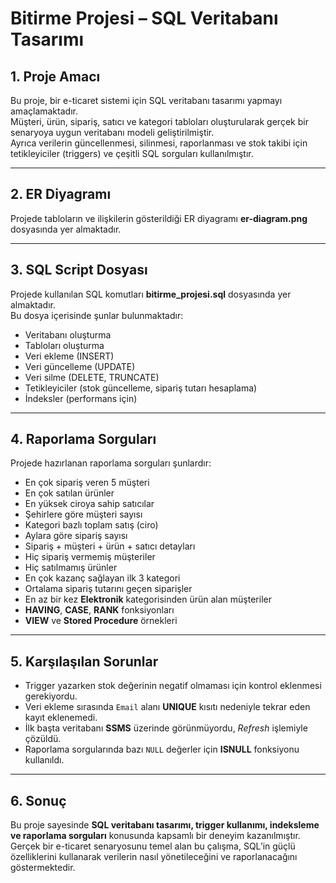 # Bitirme Projesi – SQL Veritabanı Tasarımı

## 1. Proje Amacı
Bu proje, bir e-ticaret sistemi için SQL veritabanı tasarımı yapmayı amaçlamaktadır.  
Müşteri, ürün, sipariş, satıcı ve kategori tabloları oluşturularak gerçek bir senaryoya uygun veritabanı modeli geliştirilmiştir.  
Ayrıca verilerin güncellenmesi, silinmesi, raporlanması ve stok takibi için tetikleyiciler (triggers) ve çeşitli SQL sorguları kullanılmıştır.

---

## 2. ER Diyagramı
Projede tabloların ve ilişkilerin gösterildiği ER diyagramı **er-diagram.png** dosyasında yer almaktadır.

---

## 3. SQL Script Dosyası
Projede kullanılan SQL komutları **bitirme_projesi.sql** dosyasında yer almaktadır.  
Bu dosya içerisinde şunlar bulunmaktadır:

- Veritabanı oluşturma  
- Tabloları oluşturma  
- Veri ekleme (INSERT)  
- Veri güncelleme (UPDATE)  
- Veri silme (DELETE, TRUNCATE)  
- Tetikleyiciler (stok güncelleme, sipariş tutarı hesaplama)  
- İndeksler (performans için)  

---

## 4. Raporlama Sorguları
Projede hazırlanan raporlama sorguları şunlardır:

- En çok sipariş veren 5 müşteri  
- En çok satılan ürünler  
- En yüksek ciroya sahip satıcılar  
- Şehirlere göre müşteri sayısı  
- Kategori bazlı toplam satış (ciro)  
- Aylara göre sipariş sayısı  
- Sipariş + müşteri + ürün + satıcı detayları  
- Hiç sipariş vermemiş müşteriler  
- Hiç satılmamış ürünler  
- En çok kazanç sağlayan ilk 3 kategori  
- Ortalama sipariş tutarını geçen siparişler  
- En az bir kez **Elektronik** kategorisinden ürün alan müşteriler  
- **HAVING**, **CASE**, **RANK** fonksiyonları  
- **VIEW** ve **Stored Procedure** örnekleri  

---

## 5. Karşılaşılan Sorunlar
- Trigger yazarken stok değerinin negatif olmaması için kontrol eklenmesi gerekiyordu.  
- Veri ekleme sırasında `Email` alanı **UNIQUE** kısıtı nedeniyle tekrar eden kayıt eklenemedi.  
- İlk başta veritabanı **SSMS** üzerinde görünmüyordu, *Refresh* işlemiyle çözüldü.  
- Raporlama sorgularında bazı `NULL` değerler için **ISNULL** fonksiyonu kullanıldı.  

---

## 6. Sonuç
Bu proje sayesinde **SQL veritabanı tasarımı, trigger kullanımı, indeksleme ve raporlama sorguları** konusunda kapsamlı bir deneyim kazanılmıştır.  
Gerçek bir e-ticaret senaryosunu temel alan bu çalışma, SQL’in güçlü özelliklerini kullanarak verilerin nasıl yönetileceğini ve raporlanacağını göstermektedir.
